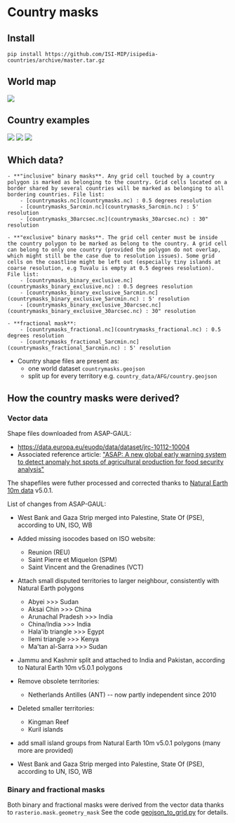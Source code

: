 # Country masks

## Install

    pip install https://github.com/ISI-MIP/isipedia-countries/archive/master.tar.gz

## World map

![](map.svg)

## Country examples

![](country_data/AFG/country.svg)
![](country_data/FRA/country.svg)
![](country_data/SDN/country.svg)


## Which data?

    - **"inclusive" binary masks**. Any grid cell touched by a country polygon is marked as belonging to the country. Grid cells located on a border shared by several countries will be marked as belonging to all bordering countries. File list:
        - [countrymasks.nc](countrymasks.nc) : 0.5 degrees resolution
        - [countrymasks_5arcmin.nc](countrymasks_5arcmin.nc) : 5' resolution
        - [countrymasks_30arcsec.nc](countrymasks_30arcsec.nc) : 30" resolution

    - **"exclusive" binary masks**. The grid cell center must be inside the country polygon to be marked as belong to the country. A grid cell can belong to only one country (provided the polygon do not overlap, which might still be the case due to resolution issues). Some grid cells on the coastline might be left out (especially tiny islands at coarse resolution, e.g Tuvalu is empty at 0.5 degrees resolution). File list:
        - [countrymasks_binary_exclusive.nc](countrymasks_binary_exclusive.nc) : 0.5 degrees resolution
        - [countrymasks_binary_exclusive_5arcmin.nc](countrymasks_binary_exclusive_5arcmin.nc) : 5' resolution
        - [countrymasks_binary_exclusive_30arcsec.nc](countrymasks_binary_exclusive_30arcsec.nc) : 30" resolution

    - **fractional mask**:
        - [countrymasks_fractional.nc](countrymasks_fractional.nc) : 0.5 degrees resolution
        - [countrymasks_fractional_5arcmin.nc](countrymasks_fractional_5arcmin.nc) : 5' resolution

- Country shape files are present as:
    - one world dataset `countrymasks.geojson`
    - split up for every territory e.g. `country_data/AFG/country.geojson`


## How the country masks were derived? 

### Vector data

Shape files downloaded from ASAP-GAUL: 
- https://data.europa.eu/euodp/data/dataset/jrc-10112-10004
- Associated reference article: ["ASAP: A new global early warning system to detect anomaly hot spots of agricultural production for food security analysis"](https://www.sciencedirect.com/science/article/pii/S0308521X17309095?via%3Dihub)

The shapefiles were futher processed and corrected thanks to [Natural Earth 10m data](https://www.naturalearthdata.com/downloads/10m-cultural-vectors/) v5.0.1.

List of changes from ASAP-GAUL:

- West Bank and Gaza Strip merged into Palestine, State Of (PSE), according to UN, ISO, WB

- Added missing isocodes based on ISO website:
    - Reunion (REU)
    - Saint Pierre et Miquelon (SPM)
    - Saint Vincent and the Grenadines (VCT)

- Attach small disputed territories to larger neighbour, consistently with Natural Earth polygons
    - Abyei >>> Sudan
    - Aksai Chin >>> China
    - Arunachal Pradesh >>> India
    - China/India >>> India
    - Hala'ib triangle >>> Egypt
    - Ilemi triangle >>> Kenya
    - Ma'tan al-Sarra >>> Sudan

- Jammu and Kashmir split and attached to India and Pakistan, according to Natural Earth 10m v5.0.1 polygons

- Remove obsolete territories:
    - Netherlands Antilles (ANT) -- now partly independent since 2010

- Deleted smaller territories:
    - Kingman Reef
    - Kuril islands

- add small island groups from Natural Earth  10m v5.0.1 polygons (many more are provided)


- West Bank and Gaza Strip merged into Palestine, State Of (PSE), according to UN, ISO, WB
    

### Binary and fractional masks

Both binary and fractional masks were derived from the vector data thanks to `rasterio.mask.geometry_mask`
See the code [geojson_to_grid.py](geojson_to_grid.py) for details.